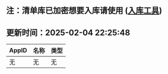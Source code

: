## 注：清单库已加密想要入库请使用 ([入库工具](https://github.com/BlankTMing/ManifestAutoUpdate/releases))

## 更新时间：2025-02-04 22:25:48
| AppID | 名称 | 类型  |
| :-------------------- | :----------------------------- | :----------- |
| 无 | 无 | 无 |
